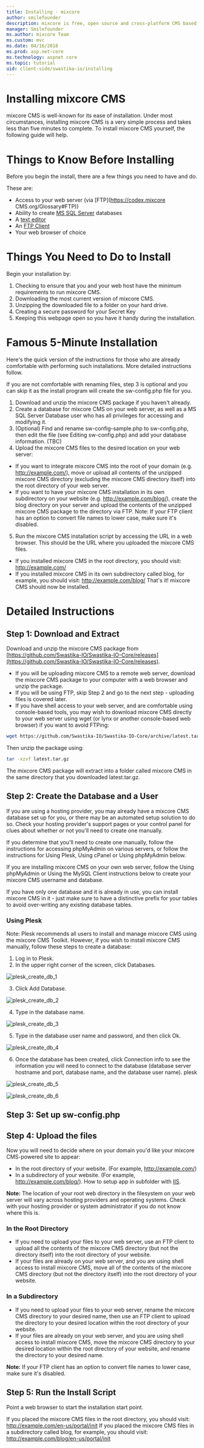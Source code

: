 ```yaml
---
title: Installing - mixcore
author: smilefounder
description: mixcore is free, open source and cross-platform CMS based on ASP.NET Core (Dotnet Core). It is built using the best and the most modern tools and languages (Visual Studio 2017, C# etc).
manager: Smilefounder
ms.author: mixcore Team
ms.custom: mvc
ms.date: 04/16/2018
ms.prod: asp.net-core
ms.technology: aspnet core
ms.topic: tutorial
uid: client-side/swastika-io/installing
---
```

# Installing mixcore CMS

mixcore CMS is well-known for its ease of installation. Under most circumstances, installing mixcore CMS is a very simple process and takes less than five minutes to complete. To install mixcore CMS yourself, the following guide will help.

# Things to Know Before Installing

Before you begin the install, there are a few things you need to have and do.

These are:

- Access to your web server (via [FTP](https://codex.mixcore CMS.org/Glossary#FTP))
- Ability to create [MS SQL Server](https://docs.microsoft.com/en-us/sql/relational-databases/databases/create-a-database) databases
- A [text editor](https://notepad-plus-plus.org/)
- An [FTP Client](https://filezilla-project.org/)
- Your web browser of choice

# Things You Need to Do to Install

Begin your installation by:

1. Checking to ensure that you and your web host have the minimum requirements to run mixcore CMS.
2. Downloading the most current version of mixcore CMS.
3. Unzipping the downloaded file to a folder on your hard drive.
4. Creating a secure password for your Secret Key
5. Keeping this webpage open so you have it handy during the installation.

# Famous 5-Minute Installation

Here's the quick version of the instructions for those who are already comfortable with performing such installations. More detailed instructions follow.

If you are not comfortable with renaming files, step 3 is optional and you can skip it as the install program will create the sw-config.php file for you.

1. Download and unzip the mixcore CMS package if you haven't already.
2. Create a database for mixcore CMS on your web server, as well as a MS SQL Server Database user who has all privileges for accessing and modifying it.
3. (Optional) Find and rename sw-config-sample.php to sw-config.php, then edit the file (see Editing sw-config.php) and add your database information. (TBC)
4. Upload the mixcore CMS files to the desired location on your web server:
 - If you want to integrate mixcore CMS into the root of your domain (e.g. http://example.com/), move or upload all contents of the unzipped mixcore CMS directory (excluding the mixcore CMS directory itself) into the root directory of your web server.
 - If you want to have your mixcore CMS installation in its own subdirectory on your website (e.g. http://example.com/blog/), create the blog directory on your server and upload the contents of the unzipped mixcore CMS package to the directory via FTP.
Note: If your FTP client has an option to convert file names to lower case, make sure it's disabled.

5. Run the mixcore CMS installation script by accessing the URL in a web browser. This should be the URL where you uploaded the mixcore CMS files.
 - If you installed mixcore CMS in the root directory, you should visit: http://example.com/
 - If you installed mixcore CMS in its own subdirectory called blog, for example, you should visit: http://example.com/blog/
That's it! mixcore CMS should now be installed.

# Detailed Instructions
## Step 1: Download and Extract
Download and unzip the mixcore CMS package from [https://github.com/Swastika-IO/Swastika-IO-Core/releases](https://github.com/Swastika-IO/Swastika-IO-Core/releases).

 - If you will be uploading mixcore CMS to a remote web server, download the mixcore CMS package to your computer with a web browser and unzip the package.
 - If you will be using FTP, skip Step 2 and go to the next step - uploading files is covered later.
 - If you have shell access to your web server, and are comfortable using console-based tools, you may wish to download mixcore CMS directly to your web server using wget (or lynx or another console-based web browser) if you want to avoid FTPing:

```bash
wget https://github.com/Swastika-IO/Swastika-IO-Core/archive/latest.tar.gz
```
Then unzip the package using: 
```bash
tar -xzvf latest.tar.gz 
```

The mixcore CMS package will extract into a folder called mixcore CMS in the same directory that you downloaded latest.tar.gz.

## Step 2: Create the Database and a User

If you are using a hosting provider, you may already have a mixcore CMS database set up for you, or there may be an automated setup solution to do so. Check your hosting provider's support pages or your control panel for clues about whether or not you'll need to create one manually.

If you determine that you'll need to create one manually, follow the instructions for accessing phpMyAdmin on various servers, or follow the instructions for Using Plesk, Using cPanel or Using phpMyAdmin below.

If you are installing mixcore CMS on your own web server, follow the Using phpMyAdmin or Using the MySQL Client instructions below to create your mixcore CMS username and database.

If you have only one database and it is already in use, you can install mixcore CMS in it - just make sure to have a distinctive prefix for your tables to avoid over-writing any existing database tables.

### Using Plesk

Note: Plesk recommends all users to install and manage mixcore CMS using the mixcore CMS Toolkit. However, if you wish to install mixcore CMS manually, follow these steps to create a database:

1. Log in to Plesk.
2. In the upper right corner of the screen, click Databases.

 ![plesk_create_db_1](https://raw.githubusercontent.com/Swastika-IO/Swastika-IO-Core-Docs/master/docs/documents/_images/plesk_create_db_1.png)

3. Click Add Database.

 ![plesk_create_db_2](https://raw.githubusercontent.com/Swastika-IO/Swastika-IO-Core-Docs/master/docs/documents/_images/plesk_create_db_2.png)

4. Type in the database name.

 ![plesk_create_db_3](https://raw.githubusercontent.com/Swastika-IO/Swastika-IO-Core-Docs/master/docs/documents/_images/plesk_create_db_3.png)

5. Type in the database user name and password, and then click Ok.

 ![plesk_create_db_4](https://raw.githubusercontent.com/Swastika-IO/Swastika-IO-Core-Docs/master/docs/documents/_images/plesk_create_db_4.png)

6. Once the database has been created, click Connection info to see the information you will need to connect to the database (database server hostname and port, database name, and the database user name). plesk 

 ![plesk_create_db_5](https://raw.githubusercontent.com/Swastika-IO/Swastika-IO-Core-Docs/master/docs/documents/_images/plesk_create_db_5.png)

 ![plesk_create_db_6](https://raw.githubusercontent.com/Swastika-IO/Swastika-IO-Core-Docs/master/docs/documents/_images/plesk_create_db_6.png)

## Step 3: Set up sw-config.php

## Step 4: Upload the files

Now you will need to decide where on your domain you'd like your mixcore CMS-powered site to appear:

- In the root directory of your website. (For example, http://example.com/)
- In a subdirectory of your website. (For example, http://example.com/blog/). How to setup app in subfolder with [IIS](https://docs.microsoft.com/en-us/iis/configuration/system.applicationhost/sites/site/application/).

**Note:** The location of your root web directory in the filesystem on your web server will vary across hosting providers and operating systems. Check with your hosting provider or system administrator if you do not know where this is.

### In the Root Directory
- If you need to upload your files to your web server, use an FTP client to upload all the contents of the mixcore CMS directory (but not the directory itself) into the root directory of your website.
- If your files are already on your web server, and you are using shell access to install mixcore CMS, move all of the contents of the mixcore CMS directory (but not the directory itself) into the root directory of your website.

### In a Subdirectory
- If you need to upload your files to your web server, rename the mixcore CMS directory to your desired name, then use an FTP client to upload the directory to your desired location within the root directory of your website.
- If your files are already on your web server, and you are using shell access to install mixcore CMS, move the mixcore CMS directory to your desired location within the root directory of your website, and rename the directory to your desired name.

**Note:** If your FTP client has an option to convert file names to lower case, make sure it's disabled.

## Step 5: Run the Install Script

Point a web browser to start the installation start point.

If you placed the mixcore CMS files in the root directory, you should visit: http://example.com/en-us/portal/init
If you placed the mixcore CMS files in a subdirectory called blog, for example, you should visit: http://example.com/blog/en-us/portal/init

